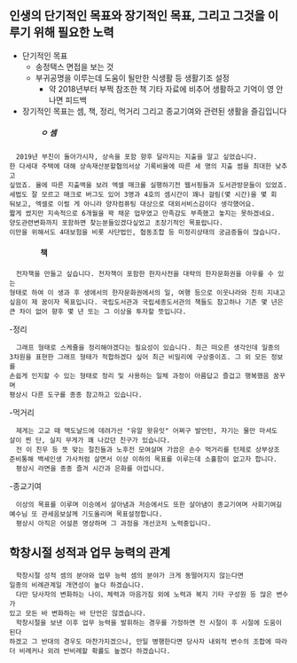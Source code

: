 ## 인생의 단기적인 목표와 장기적인 목표, 그리고 그것을 이루기 위해 필요한 노력
- 단기적인 목표
  * 송정택스 면접을 보는 것
  - 부귀공명을 이루는데 도움이 될만한 식생활 등 생활기조 설정
    - 약 2018년부터 부쩍 참조한 책 기타 자료에 비추어 생활하고 기억이 영 안나면 피드백
- 장기적인 목표는 셈, 책, 정리, 먹거리 그리고 종교기여와 관련된 생활을 즐김입니다
##### 　　　　ㅇ 셈
```
　2019년 부친이 돌아가시자, 상속을 포함 향후 달라지는 지출을 알고 싶었습니다.
한 다세대 주택에 대해 상속재산분할협의서상 기록비율에 따른 세 명의 지출 썸을 최대한 낮추고
싶었죠. 율에 따른 지출액을 보려 엑셀 매크롤 실행하기전 웹서핑들과 도서관방문들이 있었죠.
세법도 잘 모르고 매크로 버그도 있어 3명과 4호의 셈시간이 꽤나 걸림(몇 시간)을 몇 회
둬보고, 엑셀로 이럴 게 아니라 양자컴퓨팅 대상으로 대외서비스감이다 생각했어요.
짧게 썼지만 지속적으로 6개월을 꽉 채운 업무였고 만족감도 부족했고 놓지는 못하겠네요.
양도관련변화까지 포함하면 찾는분들있겠다싶었고 초장기적인 목표랍니다.
이만을 위해서도 4대보험을 비롯 사단법인, 협동조합 등 미정리상태의 궁금증들이 많습니다.
```
#### 　　　　책
```
　전자책을 만들고 싶습니다. 전자책이 포함한 한자사전을 대략의 한자문화권을 아우를 수 있는
형태로 하여 이 생과 후 생에서의 한자문화권에서의 일, 여행 등으로 이웃나라와 친히 지내고
싶음이 제 꿈이자 목표입니다. 국립도서관과 국립세종도서관의 책들도 참고하나 기존 몇 년은
큰 차이 없어 향후 몇 년 또는 그 이상을 투자할 뜻입니다.
```
  -정리
```
　그래프 형태로 스케쥴을 정리해야겠다는 필요성이 있습니다. 최근 떠오른 생각인데 일종의
3차원을 표현한 그래프 형태가 적합하겠다 싶어 최근 비밀리에 구상중이죠. 그 외 모든 정보를
손쉽게 인지할 수 있는 형태로 정리 및 사용하는 일체 과정이 아름답고 즐겁고 행복했음 꿈꾸며
평상시 다른 도구를 종종 참고하고 있습니다. 
```
  -먹거리
```
　제게는 고교 때 맥도날드에 데려가선 "유알 왓유잇" 어쩌구 발언턴, 자기는 물만 마셔도
살이 찐 단, 실지 무게가 꽤 나갔던 친구가 있습니다.
　전 이 친우 등 뜻 맞는 절친들과 노후전 모여살며 가끔은 손수 먹거리를 턴제로 상부상조
준비통해 백세인생 가사처럼 살면서 이상 이하의 목표를 이루는데 소홀함이 없고자 합니다.
　평상시 라면을 종종 즐겨 시간과 은화를 아낍니다.
```
  -종교기여
```
　이상의 목표를 이루며 이승에서 살아냄과 저승에서도 또한 살아냄이 종교기여며 사회기여길
예수님 또 관세음보살께 기도올리며 목표설정합니다.
　평상시 아직은 어설픈 명상하며 그 과정을 개선코저 노력중입니다.
```

## 학창시절 성적과 업무 능력의 관계
```
　학창시절 성적 셈의 분야와 업무 능력 셈의 분야가 크게 동떨어지지 않는다면
일종의 비례관계일 개연성이 높다 하겠습니다.
　다만 당사자의 변화하는 나이、체력과 마음가짐 외에 노력과 복지 기타 구성원 등 많은 변수가
있고 모든 바 변화하는 바 단언은 않겠습니다.
　학창시절을 보낸 이후 업무 능력을 발휘하는 경우를 가정하면 전 시절이 후 시절에 도움이 된다
하겠고 그 반대의 경우도 마찬가지겠으나, 만일 병행한다면 당사자 내외적 변수의 조합에 따라
더 비례커나 외려 반비례할 확률도 높겠다 하겠습니다.
```
